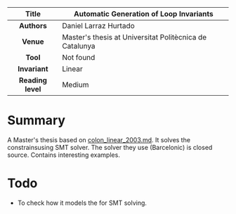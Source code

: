 | **Title**     | Automatic Generation of Loop Invariants                                                   |
|:-------------:|-------------------------------------------------------------------------------------------| 
| **Authors**   | Daniel Larraz Hurtado                                                                     |
| **Venue**     | Master's thesis at Universitat Politècnica de Catalunya                                   |
| **Tool**      | Not found                                                                                 |
| **Invariant** | Linear                                                                                    |
| **Reading level** | Medium                                                                                |



# Summary

A Master's thesis based on [colon_linear_2003.md](colon_linear_2003.md).
It solves the constrainsusing SMT solver. 
The solver they use (Barcelonic) is closed source. 
Contains interesting examples.



# Todo
- To check how it models the for SMT solving.
